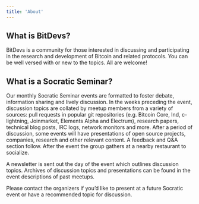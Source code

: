 ```yaml
---
title: 'About'
---
```


## What is BitDevs?

BitDevs is a community for those interested in discussing and participating in the research and development of Bitcoin 
and related protocols. You can be well versed with or new to the topics.  All are welcome!

## What is a Socratic Seminar?

Our monthly Socratic Seminar events are formatted to foster debate, information sharing and lively discussion. In the 
weeks preceding the event, discussion topics are collated by meetup members from a variety of sources: pull requests 
in popular git repositories (e.g. Bitcoin Core, lnd, c-lightning, Joinmarket, Elements Alpha and Electrum), research 
papers, technical blog posts, IRC logs, network monitors and more. After a period of discussion, some events will 
have presentations of open source projects, companies, research and other relevant content. A feedback and Q&A section 
follow. After the event the group gathers at a nearby restaurant to socialize.

A newsletter is sent out the day of the event which outlines discussion topics. Archives of discussion topics and 
presentations can be found in the event descriptions of past meetups.

Please contact the organizers if you’d like to present at a future Socratic event or have a recommended topic for 
discussion.
